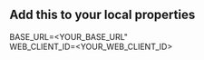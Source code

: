 ## Add this to your local properties
BASE_URL=<YOUR_BASE_URL"<br>
WEB_CLIENT_ID=<YOUR_WEB_CLIENT_ID>
